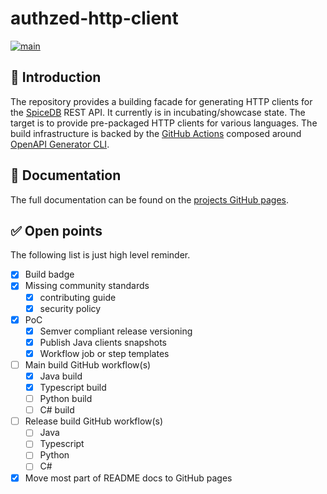 # authzed-http-client

[![main](https://github.com/ewerk/authzed-http-client/actions/workflows/main-build.yml/badge.svg)](https://github.com/ewerk/authzed-http-client/actions/workflows/main-build.yml)

## 🚀 Introduction

The repository provides a building facade for generating HTTP clients for the [SpiceDB](https://authzed.com/spicedb)
REST API. It currently is in incubating/showcase state. The target is to provide pre-packaged HTTP clients for 
various languages. The build infrastructure is backed by the [GitHub Actions](https://docs.github.com/en/actions) 
composed around [OpenAPI Generator CLI]().

## 📒 Documentation

The full documentation can be found on the [projects GitHub pages](https://ewerk.github.io/authzed-http-client).

## ✅ Open points

The following list is just high level reminder.

- [x] Build badge
- [x] Missing community standards
    - [x] contributing guide
    - [x] security policy
- [x] PoC
    - [x] Semver compliant release versioning
    - [x] Publish Java clients snapshots
    - [x] Workflow job or step templates
- [ ] Main build GitHub workflow(s)
    - [x] Java build
    - [x] Typescript build
    - [ ] Python build
    - [ ] C# build
- [ ] Release build GitHub workflow(s)
    - [ ] Java
    - [ ] Typescript
    - [ ] Python
    - [ ] C#
- [x] Move most part of README docs to GitHub pages
